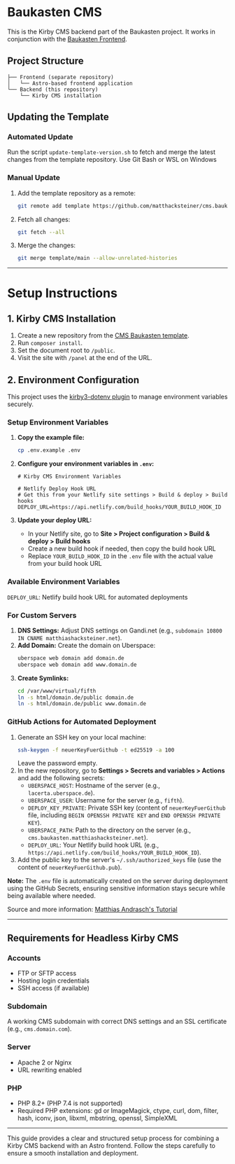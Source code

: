 # Baukasten CMS

This is the Kirby CMS backend part of the Baukasten project. It works in conjunction with the [Baukasten Frontend](https://github.com/matthacksteiner/baukasten).

## Project Structure

```
├── Frontend (separate repository)
│   └── Astro-based frontend application
└── Backend (this repository)
    └── Kirby CMS installation
```

## Updating the Template

### Automated Update

Run the script `update-template-version.sh` to fetch and merge the latest changes from the template repository. Use Git Bash or WSL on Windows

### Manual Update

1. Add the template repository as a remote:
   ```bash
   git remote add template https://github.com/matthacksteiner/cms.baukasten
   ```
2. Fetch all changes:
   ```bash
   git fetch --all
   ```
3. Merge the changes:
   ```bash
   git merge template/main --allow-unrelated-histories
   ```

---

# Setup Instructions

## 1. Kirby CMS Installation

1. Create a new repository from the [CMS Baukasten template](https://github.com/matthacksteiner/cms.baukasten).
2. Run `composer install`.
3. Set the document root to `/public`.
4. Visit the site with `/panel` at the end of the URL.

## 2. Environment Configuration

This project uses the [kirby3-dotenv plugin](https://github.com/bnomei/kirby3-dotenv) to manage environment variables securely.

### Setup Environment Variables

1. **Copy the example file:**

   ```bash
   cp .env.example .env
   ```

2. **Configure your environment variables in `.env`:**

   ```env
   # Kirby CMS Environment Variables

   # Netlify Deploy Hook URL
   # Get this from your Netlify site settings > Build & deploy > Build hooks
   DEPLOY_URL=https://api.netlify.com/build_hooks/YOUR_BUILD_HOOK_ID
   ```

3. **Update your deploy URL:**
   - In your Netlify site, go to **Site > Project configuration > Build & deploy > Build hooks**
   - Create a new build hook if needed, then copy the build hook URL
   - Replace `YOUR_BUILD_HOOK_ID` in the `.env` file with the actual value from your build hook URL

### Available Environment Variables

`DEPLOY_URL`: Netlify build hook URL for automated deployments

### For Custom Servers

1. **DNS Settings:** Adjust DNS settings on Gandi.net (e.g., `subdomain 10800 IN CNAME matthiashacksteiner.net`).
2. **Add Domain:** Create the domain on Uberspace:
   ```bash
   uberspace web domain add domain.de
   uberspace web domain add www.domain.de
   ```
3. **Create Symlinks:**
   ```bash
   cd /var/www/virtual/fifth
   ln -s html/domain.de/public domain.de
   ln -s html/domain.de/public www.domain.de
   ```

### GitHub Actions for Automated Deployment

1. Generate an SSH key on your local machine:
   ```bash
   ssh-keygen -f neuerKeyFuerGithub -t ed25519 -a 100
   ```
   Leave the password empty.
2. In the new repository, go to **Settings > Secrets and variables > Actions** and add the following secrets:
   - `UBERSPACE_HOST`: Hostname of the server (e.g., `lacerta.uberspace.de`).
   - `UBERSPACE_USER`: Username for the server (e.g., `fifth`).
   - `DEPLOY_KEY_PRIVATE`: Private SSH key (content of `neuerKeyFuerGithub` file, including `BEGIN OPENSSH PRIVATE KEY` and `END OPENSSH PRIVATE KEY`).
   - `UBERSPACE_PATH`: Path to the directory on the server (e.g., `cms.baukasten.matthiashacksteiner.net`).
   - `DEPLOY_URL`: Your Netlify build hook URL (e.g., `https://api.netlify.com/build_hooks/YOUR_BUILD_HOOK_ID`).
3. Add the public key to the server's `~/.ssh/authorized_keys` file (use the content of `neuerKeyFuerGithub.pub`).

**Note:** The `.env` file is automatically created on the server during deployment using the GitHub Secrets, ensuring sensitive information stays secure while being available where needed.

Source and more information: [Matthias Andrasch's Tutorial](https://matthias-andrasch.eu/2021/tutorial-webseite-mittels-github-actions-deployment-zu-uberspace-uebertragen-rsync/)

---

## Requirements for Headless Kirby CMS

### Accounts

- FTP or SFTP access
- Hosting login credentials
- SSH access (if available)

### Subdomain

A working CMS subdomain with correct DNS settings and an SSL certificate (e.g., `cms.domain.com`).

### Server

- Apache 2 or Nginx
- URL rewriting enabled

### PHP

- PHP 8.2+ (PHP 7.4 is not supported)
- Required PHP extensions: gd or ImageMagick, ctype, curl, dom, filter, hash, iconv, json, libxml, mbstring, openssl, SimpleXML

---

This guide provides a clear and structured setup process for combining a Kirby CMS backend with an Astro frontend. Follow the steps carefully to ensure a smooth installation and deployment.
